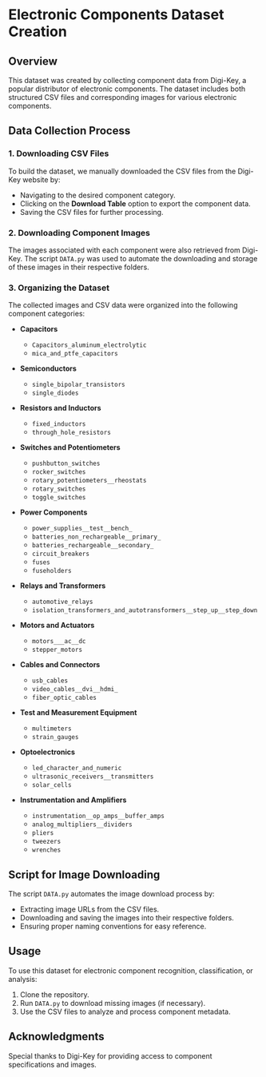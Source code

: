 # Electronic Components Dataset Creation

## Overview
This dataset was created by collecting component data from Digi-Key, a popular distributor of electronic components. The dataset includes both structured CSV files and corresponding images for various electronic components.

## Data Collection Process

### 1. Downloading CSV Files
To build the dataset, we manually downloaded the CSV files from the Digi-Key website by:
- Navigating to the desired component category.
- Clicking on the **Download Table** option to export the component data.
- Saving the CSV files for further processing.

### 2. Downloading Component Images
The images associated with each component were also retrieved from Digi-Key. The script `DATA.py` was used to automate the downloading and storage of these images in their respective folders.

### 3. Organizing the Dataset
The collected images and CSV data were organized into the following component categories:

- **Capacitors**
  - `Capacitors_aluminum_electrolytic`
  - `mica_and_ptfe_capacitors`
  
- **Semiconductors**
  - `single_bipolar_transistors`
  - `single_diodes`
  
- **Resistors and Inductors**
  - `fixed_inductors`
  - `through_hole_resistors`
  
- **Switches and Potentiometers**
  - `pushbutton_switches`
  - `rocker_switches`
  - `rotary_potentiometers__rheostats`
  - `rotary_switches`
  - `toggle_switches`
  
- **Power Components**
  - `power_supplies__test__bench_`
  - `batteries_non_rechargeable__primary_`
  - `batteries_rechargeable__secondary_`
  - `circuit_breakers`
  - `fuses`
  - `fuseholders`
  
- **Relays and Transformers**
  - `automotive_relays`
  - `isolation_transformers_and_autotransformers__step_up__step_down`
  
- **Motors and Actuators**
  - `motors___ac__dc`
  - `stepper_motors`
  
- **Cables and Connectors**
  - `usb_cables`
  - `video_cables__dvi__hdmi_`
  - `fiber_optic_cables`
  
- **Test and Measurement Equipment**
  - `multimeters`
  - `strain_gauges`
  
- **Optoelectronics**
  - `led_character_and_numeric`
  - `ultrasonic_receivers__transmitters`
  - `solar_cells`
  
- **Instrumentation and Amplifiers**
  - `instrumentation__op_amps__buffer_amps`
  - `analog_multipliers__dividers`
  - `pliers`
  - `tweezers`
  - `wrenches`
  
## Script for Image Downloading
The script `DATA.py` automates the image download process by:
- Extracting image URLs from the CSV files.
- Downloading and saving the images into their respective folders.
- Ensuring proper naming conventions for easy reference.

## Usage
To use this dataset for electronic component recognition, classification, or analysis:
1. Clone the repository.
2. Run `DATA.py` to download missing images (if necessary).
3. Use the CSV files to analyze and process component metadata.


## Acknowledgments
Special thanks to Digi-Key for providing access to component specifications and images.

